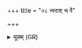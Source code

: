 +++
title = "०८ त्वराश् च वै"

+++
<details><summary>मूलम् (GR)</summary>

त्वराश् च वै धृतयश् च-  
-ईडाशीः सूनृतेरा । +++(Bhatt. cerāḥ śrīḥ)+++  
शरीरं सर्वे प्राविशन्न्  
ऋतरीर्ष्यायुधो मृधः ॥
</details>